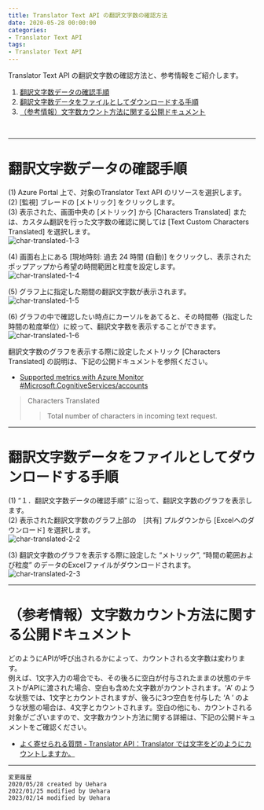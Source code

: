```yaml
---
title: Translator Text API の翻訳文字数の確認方法
date: 2020-05-28 00:00:00
categories:
- Translator Text API
tags:
- Translator Text API
---
```


 
Translator Text API の翻訳文字数の確認方法と、参考情報をご紹介します。
1. [翻訳文字数データの確認手順](#翻訳文字数データの確認手順)
1. [翻訳文字数データをファイルとしてダウンロードする手順](#翻訳文字数データをファイルとしてダウンロードする手順)
1. [（参考情報）文字数カウント方法に関する公開ドキュメント](#（参考情報）文字数カウント方法に関する公開ドキュメント) 
<!-- more -->
<br>

***

# 翻訳文字数データの確認手順
(1) Azure Portal 上で、対象のTranslator Text API のリソースを選択します。  
(2) [監視] ブレードの [メトリック] をクリックします。  
(3) 表示された、画面中央の [メトリック] から [Characters Translated] または、カスタム翻訳を行った文字数の確認に関しては [Text Custom Characters Translated] を選択します。  
![char-translated-1-3](https://jpaiblog.github.io/images/TranslatorTextAPI-char-translated/char1-3.jpg "char-translated-1-3")  

(4) 画面右上にある [現地時刻: 過去 24 時間 (自動)] をクリックし、表示されたポップアップから希望の時間範囲と粒度を設定します。  
![char-translated-1-4](https://jpaiblog.github.io/images/TranslatorTextAPI-char-translated/char1-4.jpg "char-translated-1-4")  

(5) グラフ上に指定した期間の翻訳文字数が表示されます。  
![char-translated-1-5](https://jpaiblog.github.io/images/TranslatorTextAPI-char-translated/char1-5.jpg "char-translated-1-5")  

(6) グラフの中で確認したい時点にカーソルをあてると、その時間帯（指定した時間の粒度単位）に絞って、翻訳文字数を表示することができます。  
![char-translated-1-6](https://jpaiblog.github.io/images/TranslatorTextAPI-char-translated/char1-6.jpg "char-translated-1-6")  

翻訳文字数のグラフを表示する際に設定したメトリック [Characters Translated] の説明は、下記の公開ドキュメントを参照ください。  

- [Supported metrics with Azure Monitor #Microsoft.CognitiveServices/accounts](https://docs.microsoft.com/en-us/azure/azure-monitor/platform/metrics-supported#microsoftcognitiveservicesaccounts)
> Characters Translated
>> Total number of characters in incoming text request.

***
# 翻訳文字数データをファイルとしてダウンロードする手順
(1) “１．翻訳文字数データの確認手順” に沿って、翻訳文字数のグラフを表示します。  
(2) 表示された翻訳文字数のグラフ上部の　[共有] プルダウンから [Excelへのダウンロード] を選択します。  
![char-translated-2-2](https://jpaiblog.github.io/images/TranslatorTextAPI-char-translated/char2-2.jpg "char-translated-2-2")  

(3) 翻訳文字数のグラフを表示する際に設定した “メトリック”, “時間の範囲および粒度” のデータのExcelファイルがダウンロードされます。  
![char-translated-2-3](https://jpaiblog.github.io/images/TranslatorTextAPI-char-translated/char2-3.jpg "char-translated-2-3")  

***
# （参考情報）文字数カウント方法に関する公開ドキュメント
どのようにAPIが呼び出されるかによって、カウントされる文字数は変わります。  
例えば、1文字入力の場合でも、その後ろに空白が付与されたままの状態のテキストがAPIに渡された場合、空白も含めた文字数がカウントされます。‘A’ のような状態では、1文字とカウントされますが、後ろに3つ空白を付与した ‘A   ’ のような状態の場合は、4文字とカウントされます。空白の他にも、カウントされる対象がございますので、文字数カウント方法に関する詳細は、下記の公開ドキュメントをご確認ください。  

- [よく寄せられる質問 - Translator API：Translator では文字をどのようにカウントしますか。](https://docs.microsoft.com/ja-jp/azure/cognitive-services/translator/translator-faq)

***
`変更履歴`  
`2020/05/28 created by Uehara`  
`2022/01/25 modified by Uehara`  
`2023/02/14 modified by Uehara`  
